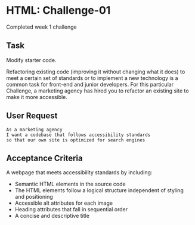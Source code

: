 # HTML: Challenge-01
Completed week 1 challenge

## Task

Modify starter code.

Refactoring existing code (improving it without changing what it does) to meet a certain set of standards or to implement a new technology is a common task for front-end and junior developers. For this particular Challenge, a marketing agency has hired you to refactor an existing site to make it more accessible. 

## User Request

```
As a marketing agency
I want a codebase that follows accessibility standards
so that our own site is optimized for search engines
```

## Acceptance Criteria

A webpage that meets accessibility standards by including:
* Semantic HTML elements in the source code
* The HTML elements follow a logical structure independent of styling and positioning
* Accessible alt attributes for each image
* Heading attributes that fall in sequential order
* A concise and descriptive title
